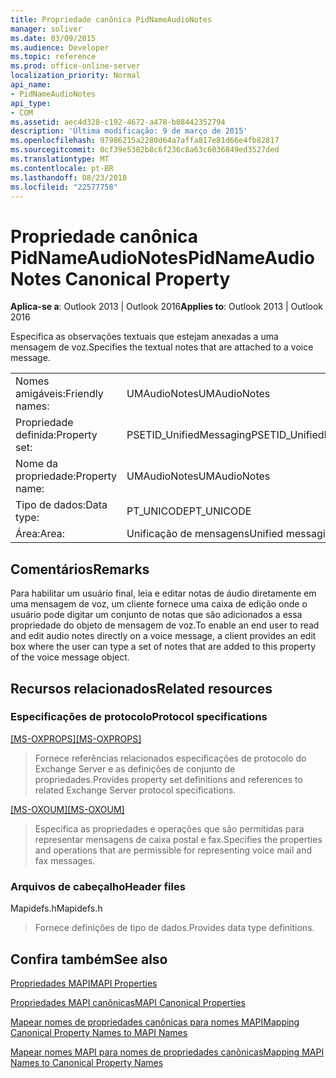 ```yaml
---
title: Propriedade canônica PidNameAudioNotes
manager: soliver
ms.date: 03/09/2015
ms.audience: Developer
ms.topic: reference
ms.prod: office-online-server
localization_priority: Normal
api_name:
- PidNameAudioNotes
api_type:
- COM
ms.assetid: aec4d328-c192-4672-a478-b08442352794
description: 'Última modificação: 9 de março de 2015'
ms.openlocfilehash: 97986215a2280d64a7affa817e81d66e4fb82817
ms.sourcegitcommit: 0cf39e5382b8c6f236c8a63c6036849ed3527ded
ms.translationtype: MT
ms.contentlocale: pt-BR
ms.lasthandoff: 08/23/2018
ms.locfileid: "22577758"
---
```

# <a name="pidnameaudionotes-canonical-property"></a><span data-ttu-id="dec04-103">Propriedade canônica PidNameAudioNotes</span><span class="sxs-lookup"><span data-stu-id="dec04-103">PidNameAudioNotes Canonical Property</span></span>

  
  
<span data-ttu-id="dec04-104">**Aplica-se a**: Outlook 2013 | Outlook 2016</span><span class="sxs-lookup"><span data-stu-id="dec04-104">**Applies to**: Outlook 2013 | Outlook 2016</span></span> 
  
<span data-ttu-id="dec04-105">Especifica as observações textuais que estejam anexadas a uma mensagem de voz.</span><span class="sxs-lookup"><span data-stu-id="dec04-105">Specifies the textual notes that are attached to a voice message.</span></span>
  
|||
|:-----|:-----|
|<span data-ttu-id="dec04-106">Nomes amigáveis:</span><span class="sxs-lookup"><span data-stu-id="dec04-106">Friendly names:</span></span>  <br/> |<span data-ttu-id="dec04-107">UMAudioNotes</span><span class="sxs-lookup"><span data-stu-id="dec04-107">UMAudioNotes</span></span>  <br/> |
|<span data-ttu-id="dec04-108">Propriedade definida:</span><span class="sxs-lookup"><span data-stu-id="dec04-108">Property set:</span></span>  <br/> |<span data-ttu-id="dec04-109">PSETID_UnifiedMessaging</span><span class="sxs-lookup"><span data-stu-id="dec04-109">PSETID_UnifiedMessaging</span></span>  <br/> |
|<span data-ttu-id="dec04-110">Nome da propriedade:</span><span class="sxs-lookup"><span data-stu-id="dec04-110">Property name:</span></span>  <br/> |<span data-ttu-id="dec04-111">UMAudioNotes</span><span class="sxs-lookup"><span data-stu-id="dec04-111">UMAudioNotes</span></span>  <br/> |
|<span data-ttu-id="dec04-112">Tipo de dados:</span><span class="sxs-lookup"><span data-stu-id="dec04-112">Data type:</span></span>  <br/> |<span data-ttu-id="dec04-113">PT_UNICODE</span><span class="sxs-lookup"><span data-stu-id="dec04-113">PT_UNICODE</span></span>  <br/> |
|<span data-ttu-id="dec04-114">Área:</span><span class="sxs-lookup"><span data-stu-id="dec04-114">Area:</span></span>  <br/> |<span data-ttu-id="dec04-115">Unificação de mensagens</span><span class="sxs-lookup"><span data-stu-id="dec04-115">Unified messaging</span></span>  <br/> |
   
## <a name="remarks"></a><span data-ttu-id="dec04-116">Comentários</span><span class="sxs-lookup"><span data-stu-id="dec04-116">Remarks</span></span>

<span data-ttu-id="dec04-117">Para habilitar um usuário final, leia e editar notas de áudio diretamente em uma mensagem de voz, um cliente fornece uma caixa de edição onde o usuário pode digitar um conjunto de notas que são adicionados a essa propriedade do objeto de mensagem de voz.</span><span class="sxs-lookup"><span data-stu-id="dec04-117">To enable an end user to read and edit audio notes directly on a voice message, a client provides an edit box where the user can type a set of notes that are added to this property of the voice message object.</span></span>
  
## <a name="related-resources"></a><span data-ttu-id="dec04-118">Recursos relacionados</span><span class="sxs-lookup"><span data-stu-id="dec04-118">Related resources</span></span>

### <a name="protocol-specifications"></a><span data-ttu-id="dec04-119">Especificações de protocolo</span><span class="sxs-lookup"><span data-stu-id="dec04-119">Protocol specifications</span></span>

<span data-ttu-id="dec04-120">[[MS-OXPROPS]](http://msdn.microsoft.com/library/f6ab1613-aefe-447d-a49c-18217230b148%28Office.15%29.aspx)</span><span class="sxs-lookup"><span data-stu-id="dec04-120">[[MS-OXPROPS]](http://msdn.microsoft.com/library/f6ab1613-aefe-447d-a49c-18217230b148%28Office.15%29.aspx)</span></span>
  
> <span data-ttu-id="dec04-121">Fornece referências relacionados especificações de protocolo do Exchange Server e as definições de conjunto de propriedades.</span><span class="sxs-lookup"><span data-stu-id="dec04-121">Provides property set definitions and references to related Exchange Server protocol specifications.</span></span>
    
<span data-ttu-id="dec04-122">[[MS-OXOUM]](http://msdn.microsoft.com/library/2a0696c5-2caf-4f20-87fb-085db430afec%28Office.15%29.aspx)</span><span class="sxs-lookup"><span data-stu-id="dec04-122">[[MS-OXOUM]](http://msdn.microsoft.com/library/2a0696c5-2caf-4f20-87fb-085db430afec%28Office.15%29.aspx)</span></span>
  
> <span data-ttu-id="dec04-123">Especifica as propriedades e operações que são permitidas para representar mensagens de caixa postal e fax.</span><span class="sxs-lookup"><span data-stu-id="dec04-123">Specifies the properties and operations that are permissible for representing voice mail and fax messages.</span></span>
    
### <a name="header-files"></a><span data-ttu-id="dec04-124">Arquivos de cabeçalho</span><span class="sxs-lookup"><span data-stu-id="dec04-124">Header files</span></span>

<span data-ttu-id="dec04-125">Mapidefs.h</span><span class="sxs-lookup"><span data-stu-id="dec04-125">Mapidefs.h</span></span>
  
> <span data-ttu-id="dec04-126">Fornece definições de tipo de dados.</span><span class="sxs-lookup"><span data-stu-id="dec04-126">Provides data type definitions.</span></span>
    
## <a name="see-also"></a><span data-ttu-id="dec04-127">Confira também</span><span class="sxs-lookup"><span data-stu-id="dec04-127">See also</span></span>



[<span data-ttu-id="dec04-128">Propriedades MAPI</span><span class="sxs-lookup"><span data-stu-id="dec04-128">MAPI Properties</span></span>](mapi-properties.md)
  
[<span data-ttu-id="dec04-129">Propriedades MAPI canônicas</span><span class="sxs-lookup"><span data-stu-id="dec04-129">MAPI Canonical Properties</span></span>](mapi-canonical-properties.md)
  
[<span data-ttu-id="dec04-130">Mapear nomes de propriedades canônicas para nomes MAPI</span><span class="sxs-lookup"><span data-stu-id="dec04-130">Mapping Canonical Property Names to MAPI Names</span></span>](mapping-canonical-property-names-to-mapi-names.md)
  
[<span data-ttu-id="dec04-131">Mapear nomes MAPI para nomes de propriedades canônicas</span><span class="sxs-lookup"><span data-stu-id="dec04-131">Mapping MAPI Names to Canonical Property Names</span></span>](mapping-mapi-names-to-canonical-property-names.md)

